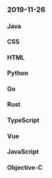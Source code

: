 ### 2019-11-26

#### Java

#### CSS

#### HTML

#### Python

#### Go

#### Rust

#### TypeScript

#### Vue

#### JavaScript

#### Objective-C
